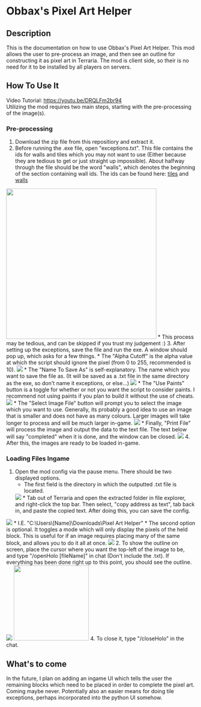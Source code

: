 ﻿

# Obbax's Pixel Art Helper
## Description
This is the documentation on how to use Obbax's Pixel Art Helper. This mod allows the user to pre-process an image, and then see an outline for constructing it as pixel art in Terraria. The mod is client side, so their is no need for it to be installed by all players on servers.

## How To Use It
Video Tutorial: https://youtu.be/DRQLFm2br94 \
Utilizing the mod requires two main steps, starting with the pre-processing of the image(s).

### Pre-processing

 1. Download the zip file from this repositiory and extract it.
 2. Before running the .exe file, open "exceptions.txt". This file contains the ids for walls and tiles which you may not want to use (Either because they are tedious to get or just straight up impossible). About halfway through the file should be the word "walls", which denotes the beginning of the section containing wall ids. The ids can be found here: [tiles](https://terraria.wiki.gg/wiki/Tile_IDs) and [walls](https://terraria.wiki.gg/wiki/Wall_IDs)
 <img src="https://lh3.googleusercontent.com/pw/ABLVV85cLBbHzVmxA1N2OvUWozr6RV9pvab5D3WJ3gs4CrYu81uXqsDjnOn-nUDSYd-NOD7Vc5FUAESC4aELi0X64GnfuUcq0wdv3hI-1IEz4M14D_ebTtrB4zKjOVibdIeBqNMK8WdhUOk03MLdwkia5y18=w757-h727-s-no-gm?authuser=0" width="400" height="400"/>
    * This process may be tedious, and can be skipped if you trust my judgement :)
 3. After setting up the exceptions, save the file and run the exe. A window should pop up, which asks for a few things. 
    * The "Alpha Cutoff" is the alpha value at which the script should
    ignore the pixel (from 0 to 255, recommended is 10).
    <img src="https://lh3.googleusercontent.com/pw/ABLVV842lreLHo0MW7u8ru78Tu9cI8WmqWxX0pxm5QoUmoFJ3WN8mRhW5zadqNL6LczLjiFJk6ubh268dalr2trpb8CcXRaRTCgCDk9timGlEWfHzJc1Cd5uWWaCepSFD4zfls2whW_FOylLcNjAcqdPzrQm=w445-h60-s-no-gm?authuser=0"/>
    * The "Name To Save As" is self-explanatory. The name which you want to save the file as. (It will be saved as a .txt file in the same directory as the exe, so don't name it exceptions, or else...)
    <img src="https://lh3.googleusercontent.com/pw/ABLVV85Gj3SEuYQGvXhwCIF_tKCStvHwOid1D0epSNSiXYq1enVqwHMZlzbMNF8xdCigjIJWTD8Fnc33rEyjPho01eai1ZH3hzUO07oKJKZ_vw1Uab3J0zFMZAg7afgQB7bFiytiqj4CW5aoV_tCvBvzsRf3=w444-h57-s-no-gm?authuser=0"/>
    * The "Use Paints" button is a toggle for whether or not you want the script to consider paints. I recommend not using paints if you plan to build it without the use of cheats.
    <img src="https://lh3.googleusercontent.com/pw/ABLVV87bbuMywoZs0YpM5nf94VytJd2GunHLkB-MKxFR6jn-bSDmF2FHC2cNvzy87Cq80pXCQjC7qIKaYWZdAzWTSvn1ZVZ8lMaBXbmCPIFRELaKIr5884nLBlBTZFmWX3fbw7RQFNh9-4TypLZE8fac1R_h=w447-h72-s-no-gm?authuser=0"/>
    * The "Select Image File" button will prompt you to select the image which you want to use. Generally, its probably a good idea to use an image that is smaller and does not have as many colours. Larger images will take longer to process and will be much larger in-game.
    <img src="https://lh3.googleusercontent.com/pw/ABLVV8728Olhp_LYwkjk4N5gQ_o_G84d7PQ7XUpwXJtEYa71gAR7Loby8Y_4DfZuO0z7rf3uGkslLEJkPLHel-I4skIoXxj0PIRn0elgB7lVt_u0OgfS8_4dGLh8-x5PBCSjNE16y4ZgZsCQ-dwb0hUvwkzc=w444-h58-s-no-gm?authuser=0"/>
    * Finally, "Print File" will process the image and output the data to the text file. The text below will say "completed" when it is done, and the window can be closed.
     <img src="https://lh3.googleusercontent.com/pw/ABLVV86bZW08am3raskXjS2PQo8hGx1Nw8l-mXEkIQWmzSMwOl4CAp-QBzJglRbDAr7QbrYdXEVBY5GTj_qbbIcj448eMSE4KMpQzbm4xS9u8zld4PLUbnxqxVfZSHM2fMAVHcBwHlfaE52uHo5qpwQqEU-y=w446-h89-s-no-gm?authuser=0"/>
 4. After this, the images are ready to be loaded in-game.
 
### Loading Files Ingame

1. Open the mod config via the pause menu. There should be two displayed options.
   * The first field is the directory in which the outputted .txt file is located. 
   <img src="https://lh3.googleusercontent.com/pw/ABLVV87hJqIVKGtq3KjeU6zoo0m6WK-Q5dot-X9LZzEXDIF2IPdG4s-nAKAiXkkmLPx6C9V62pM8eu1w-2jFl4ZpWXp5eWlYcWym6RCMBHLbBVz9S0Qceqil-c6H3SXWoWOL-oRkaVc03Q1WjS5CV-z1Mc7I=w568-h38-s-no-gm?authuser=0"/>
   * Tab out of Terraria and open the extracted folder in file explorer, and right-click the top bar. Then select, "copy address as text", tab back in, and paste the copied text. After doing this, you can save the config.
<img src="https://lh3.googleusercontent.com/pw/ABLVV87WVWqxUNFpqOyedQGgZ8bQy0LV40UGdgqqgfYpr8_xwt9tH1GFM5HiEuXOWdf1FSHgZSruNiEOLRgEwTkIo7KDNz8SQEV7_qbkpzopNKwsMOuU1Pm743HWbKwascFG2GbDyFYd4sD2fX3IBBEE1tce=w1869-h545-s-no-gm?authuser=0"/>
      * I.E. "C:\Users\[Name]\Downloads\Pixel Art Helper"
   * The second option is optional. It toggles a mode which will only display the pixels of the held block. This is useful for if an image requires placing many of the same block, and allows you to do it all at once.
<img src="https://lh3.googleusercontent.com/pw/ABLVV86t0tj5HpQIoEQSBtwr8RQ33NcI039V8RajnJ6Q167-5HdmGifEaRVh150nB49YvZxizEWVB5EPiWPp23jJXAbO3kr8J1HXudv68ktollO4pWU8d-hGDnmFYj0ZV0i25BidqsMypiPaTOvvCEGjG57X=w574-h43-s-no-gm?authuser=0"/>
2. To show the outline on screen, place the cursor where you want the top-left of the image to be, and type "/openHolo [fileName]" in chat (Don't include the .txt). If everything has been done right up to this point, you should see the outline.
<img src="https://lh3.googleusercontent.com/pw/ABLVV84w-ZMBDZwLm26pnqG3yCWVreht7UPtydR8Syf1JqAGxnXGmInMPhAIG7NeJlXYmvTe3wAi2FqMwM9qIa31c8qjcsHE4lCawDH9xkfZ9765RZIomhWx-pDGi0WxtGHfrZDOcGqUWg0uHiYB-VQVVLOp=w178-h36-s-no-gm?authuser=0"/> 
<img src="https://lh3.googleusercontent.com/pw/ABLVV87Cb8FcpJv_ZrCXKcRc0uQPF5i4Wrw80e2Jpdne9yHNJHwtZRyU1uKLHo7aX8d4pfsR0NACIQbOiEuZ11VWSSZYOYYSnJQPw-8kibtjyKtxjipyqDSdxbnRi9xbDljqeUXtPgd_ICJ2mHpTY_7S-R12=w508-h565-s-no-gm?authuser=0" width="200"/>
4. To close it, type "/closeHolo" in the chat.

## What's to come
In the future, I plan on adding an ingame UI which tells the user the remaining blocks which need to be placed in order to complete the pixel art. Coming maybe never.
Potentially also an easier means for doing tile exceptions, perhaps incorporated into the python UI somehow.
